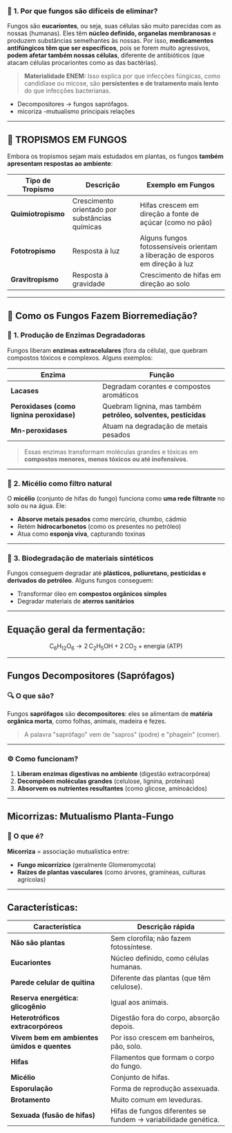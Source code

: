 ### 🧬 **1. Por que fungos são difíceis de eliminar?**

Fungos são **eucariontes**, ou seja, suas células são muito parecidas com as nossas (humanas). Eles têm **núcleo definido, organelas membranosas** e produzem substâncias semelhantes às nossas. Por isso, **medicamentos antifúngicos têm que ser específicos**, pois se forem muito agressivos, **podem afetar também nossas células**, diferente de antibióticos (que atacam células procariontes como as das bactérias).

> **Materialidade ENEM:** Isso explica por que infecções fúngicas, como candidíase ou micose, são **persistentes e de tratamento mais lento** do que infecções bacterianas.



- Decompositores -> fungos saprófagos.
- micoriza -mutualismo principais relações

---

## 🌱 **TROPISMOS EM FUNGOS**

Embora os tropismos sejam mais estudados em plantas, os fungos **também apresentam respostas ao ambiente**:

|Tipo de Tropismo|Descrição|Exemplo em Fungos|
|---|---|---|
|**Quimiotropismo**|Crescimento orientado por substâncias químicas|Hifas crescem em direção a fonte de açúcar (como no pão)|
|**Fototropismo**|Resposta à luz|Alguns fungos fotossensíveis orientam a liberação de esporos em direção à luz|
|**Gravitropismo**|Resposta à gravidade|Crescimento de hifas em direção ao solo|

---

## 🍄 **Como os Fungos Fazem Biorremediação?**

### 🔬 **1. Produção de Enzimas Degradadoras**

Fungos liberam **enzimas extracelulares** (fora da célula), que quebram compostos tóxicos e complexos. Alguns exemplos:

|Enzima|Função|
|---|---|
|**Lacases**|Degradam corantes e compostos aromáticos|
|**Peroxidases (como lignina peroxidase)**|Quebram lignina, mas também **petróleo, solventes, pesticidas**|
|**Mn-peroxidases**|Atuam na degradação de metais pesados|

> Essas enzimas transformam moléculas grandes e tóxicas em **compostos menores, menos tóxicos ou até inofensivos**.

---

### 🌱 **2. Micélio como filtro natural**

O **micélio** (conjunto de hifas do fungo) funciona como **uma rede filtrante** no solo ou na água. Ele:
- **Absorve metais pesados** como mercúrio, chumbo, cádmio
- Retém **hidrocarbonetos** (como os presentes no petróleo)
- Atua como **esponja viva**, capturando toxinas
    

---

### 🔗 **3. Biodegradação de materiais sintéticos**

Fungos conseguem degradar até **plásticos, poliuretano, pesticidas e derivados do petróleo**. Alguns fungos conseguem:
- Transformar óleo em **compostos orgânicos simples**
- Degradar materiais de **aterros sanitários**

---

## Equação geral da fermentação:

$$
\text{C}_6\text{H}_{12}\text{O}_6 \rightarrow 2\,\text{C}_2\text{H}_5\text{OH} + 2\,\text{CO}_2 + \text{energia (ATP)}
$$

---

## **Fungos Decompositores (Saprófagos)**

### 🔍 O que são?

Fungos **saprófagos** são **decompositores**: eles se alimentam de **matéria orgânica morta**, como folhas, animais, madeira e fezes.

> A palavra "saprófago" vem de "sapros" (podre) e "phagein" (comer).

---

### ⚙️ Como funcionam?

1. **Liberam enzimas digestivas no ambiente** (digestão extracorpórea)
2. **Decompõem moléculas grandes** (celulose, lignina, proteínas)
3. **Absorvem os nutrientes resultantes** (como glicose, aminoácidos)

---
## **Micorrizas: Mutualismo Planta-Fungo**

### 🤝 O que é?

**Micorriza** = associação mutualística entre:
- **Fungo micorrízico** (geralmente Glomeromycota)
- **Raízes de plantas vasculares** (como árvores, gramíneas, culturas agrícolas)

---

## Características: 

| Característica                              | Descrição rápida                                               |
| ------------------------------------------- | -------------------------------------------------------------- |
| **Não são plantas**                         | Sem clorofila; não fazem fotossíntese.                         |
| **Eucariontes**                             | Núcleo definido, como células humanas.                         |
| **Parede celular de quitina**               | Diferente das plantas (que têm celulose).                      |
| **Reserva energética: glicogênio**          | Igual aos animais.                                             |
| **Heterotróficos extracorpóreos**           | Digestão fora do corpo, absorção depois.                       |
| **Vivem bem em ambientes úmidos e quentes** | Por isso crescem em banheiros, pão, solo.                      |
| **Hifas**                                   | Filamentos que formam o corpo do fungo.                        |
| **Micélio**                                 | Conjunto de hifas.                                             |
| **Esporulação**                             | Forma de reprodução assexuada.                                 |
| **Brotamento**                              | Muito comum em leveduras.                                      |
| **Sexuada (fusão de hifas)**                | Hifas de fungos diferentes se fundem → variabilidade genética. |